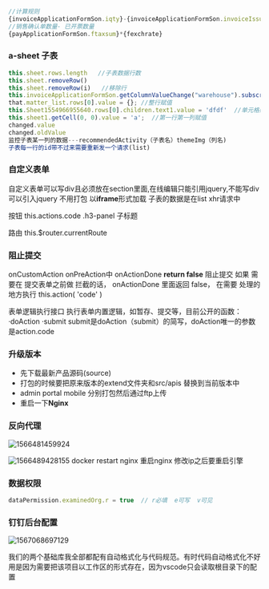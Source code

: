```js
//计算规则
{invoiceApplicationFormSon.iqty}-{invoiceApplicationFormSon.invoiceIssuedNum}
//销售确认单数量- 已开票数量
{payApplicationFormSon.ftaxsum}*{fexchrate}
```

### a-sheet  子表   
```js
this.sheet.rows.length   //子表数据行数
this.sheet.removeRow()    
this.sheet.removeRow(i)   //移除行
this.invoiceApplicationFormSon.getColumnValueChange("warehouse").subscribe()
that.matter_list.rows[0].value = {}; //整行赋值
this.Sheet1554966955640.rows[0].children.text1.value = 'dfdf'  //单元格赋值
this.sheet1.getCell(0, 0).value = 'a';  //第一行第一列赋值
changed.value
changed.oldValue
监控子表某一列的数据---recommendedActivity（子表名）themeImg（列名)
子表每一行的id带不过来需要重新发一个请求(list) 
```

### 自定义表单

自定义表单可以写div且必须放在section里面,在线编辑只能引用jquery,不能写div
可以引入jquery  不用打包  以**iframe**形式加载
子表的数据是在list xhr请求中


<script src="https://cdn.bootcss.com/jquery/2.2.4/jquery.min.js"></script>
按钮   this.actions.code
.h3-panel  子标题

路由   this.$router.currentRoute

### 阻止提交

onCustomAction   onPreAction中   onActionDone   **return false**   阻止提交
如果 需要在 提交表单之前做 拦截的话， onActionDone 里面返回 false， 在需要 处理的地方执行 this.action( 'code' )

表单逻辑执行接口
执行表单内置逻辑，如暂存、提交等，目前公开的函数：
·doAction
·submit 
submit是doAction（submit）的简写，doAction唯一的参数是action.code

### 升级版本
- 先下载最新产品源码(source)   
- 打包的时候要把原来版本的extend文件夹和src/apis 替换到当前版本中
- admin  portal  mobile 分别打包然后通过ftp上传  
- 重启一下**Nginx**

### 反向代理

![1566481459924](C:\Users\16090\AppData\Roaming\Typora\typora-user-images\1566481459924.png)

![1566489428155](C:\Users\16090\AppData\Roaming\Typora\typora-user-images\1566489428155.png)
docker restart nginx 重启nginx
修改ip之后要重启引擎

### 数据权限
```js
dataPermission.examinedOrg.r = true  // r必填  e可写  v可见
```

### 钉钉后台配置

![1567068697129](C:\Users\16090\AppData\Roaming\Typora\typora-user-images\1567068697129.png)

我们的两个基础库我全部都配有自动格式化与代码规范。有时代码自动格式化不好用是因为需要把该项目以工作区的形式存在，因为vscode只会读取根目录下的配置



